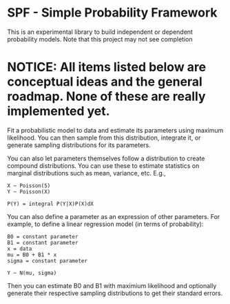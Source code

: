 # SPF - Simple Probability Framework
This is an experimental library to build independent or dependent probability models. Note that this project may not see completion


**NOTICE**: All items listed below are conceptual ideas and the general roadmap. None of these are really implemented yet.
=====

Fit a probabilistic model to data and estimate its parameters using maximum likelihood. You can then sample from this distribution, integrate it, or generate sampling distributions for its parameters.

You can also let parameters themselves follow a distribution to create compound distributions. You can use these to estimate statistics on marginal distributions such as mean, variance, etc. E.g.,

```text
X ~ Poisson(5)
Y ~ Poisson(X)

P(Y) = integral P(Y|X)P(X)dX
```

You can also define a parameter as an expression of other parameters. For example, to define a linear regression model (in terms of probability):

```text
B0 = constant parameter
B1 = constant parameter
x = data
mu = B0 + B1 * x
sigma = constant parameter

Y ~ N(mu, sigma)
```

Then you can estimate B0 and B1 with maximium likelihood and optionally generate their respective sampling distributions to get their standard errors.
